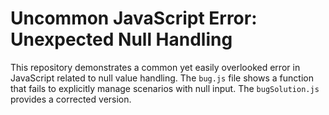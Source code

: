# Uncommon JavaScript Error: Unexpected Null Handling

This repository demonstrates a common yet easily overlooked error in JavaScript related to null value handling.  The `bug.js` file shows a function that fails to explicitly manage scenarios with null input. The `bugSolution.js` provides a corrected version.